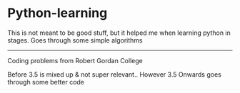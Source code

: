 # Python-learning

This is not meant to be good stuff, but it helped me when learning python in stages.
Goes through some simple algorithms
_________________________________________________

Coding problems from Robert Gordan College

Before 3.5 is mixed up & not super relevant..
However 3.5 Onwards goes through some better code 
